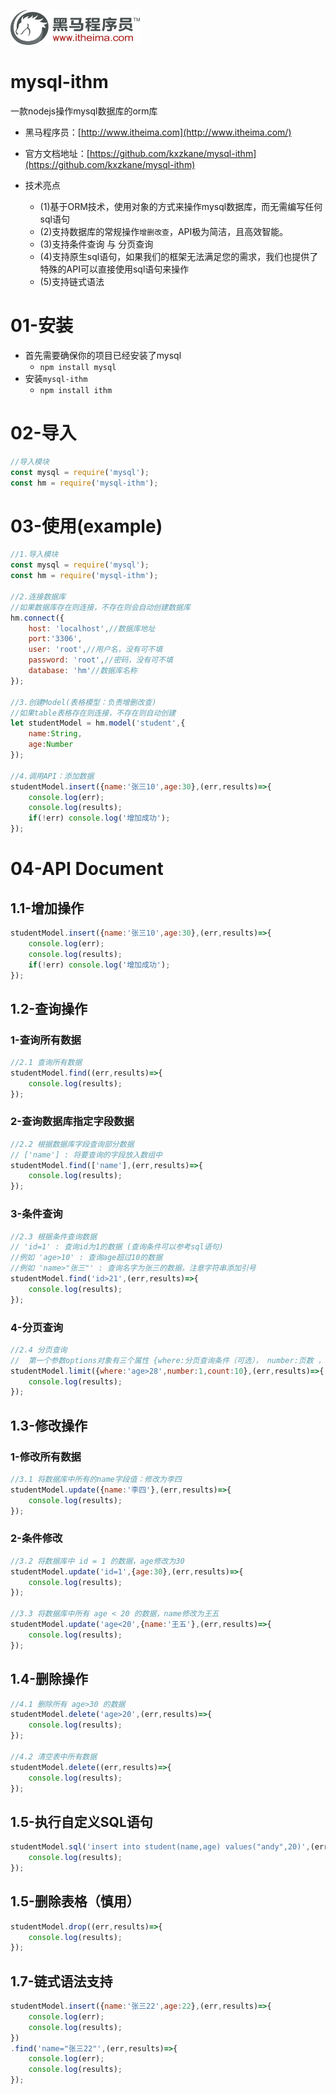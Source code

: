 ![](README.assets/logo.png)

# mysql-ithm

一款nodejs操作mysql数据库的orm库

* 黑马程序员：[http://www.itheima.com](http://www.itheima.com/)
* 官方文档地址：[https://github.com/kxzkane/mysql-ithm](https://github.com/kxzkane/mysql-ithm)

* 技术亮点
  * (1)基于ORM技术，使用对象的方式来操作mysql数据库，而无需编写任何sql语句
  * (2)支持数据库的常规操作`增删改查`，API极为简洁，且高效智能。
  * (3)支持条件查询 与 分页查询
  * (4)支持原生sql语句，如果我们的框架无法满足您的需求，我们也提供了特殊的API可以直接使用sql语句来操作
  * (5)支持链式语法

# 01-安装

* 首先需要确保你的项目已经安装了mysql
  * `npm install mysql`
* 安装`mysql-ithm`
  * `npm install ithm`



# 02-导入

```javascript
//导入模块
const mysql = require('mysql');
const hm = require('mysql-ithm');
```



# 03-使用(example)

```javascript
//1.导入模块
const mysql = require('mysql');
const hm = require('mysql-ithm');

//2.连接数据库
//如果数据库存在则连接，不存在则会自动创建数据库
hm.connect({
    host: 'localhost',//数据库地址
    port:'3306',
    user: 'root',//用户名，没有可不填
    password: 'root',//密码，没有可不填
    database: 'hm'//数据库名称
});

//3.创建Model(表格模型：负责增删改查)
//如果table表格存在则连接，不存在则自动创建
let studentModel = hm.model('student',{
    name:String,
    age:Number
});

//4.调用API：添加数据
studentModel.insert({name:'张三10',age:30},(err,results)=>{
    console.log(err);
    console.log(results);
    if(!err) console.log('增加成功');
});
```



# 04-API Document

## 1.1-增加操作



```javascript
studentModel.insert({name:'张三10',age:30},(err,results)=>{
    console.log(err);
    console.log(results);
    if(!err) console.log('增加成功');
});
```



##  1.2-查询操作

### 1-查询所有数据

```javascript
//2.1 查询所有数据
studentModel.find((err,results)=>{
    console.log(results);
});
```

### 2-查询数据库指定字段数据

```javascript
//2.2 根据数据库字段查询部分数据
// ['name'] : 将要查询的字段放入数组中
studentModel.find(['name'],(err,results)=>{
    console.log(results);
});
```

### 3-条件查询

```javascript
//2.3 根据条件查询数据
// 'id=1' : 查询id为1的数据 (查询条件可以参考sql语句)
//例如 'age>10' : 查询age超过10的数据 
//例如 'name>"张三"' : 查询名字为张三的数据，注意字符串添加引号
studentModel.find('id>21',(err,results)=>{
    console.log(results);
});
```

### 4-分页查询

```javascript
//2.4 分页查询
//  第一个参数options对象有三个属性 {where:分页查询条件（可选）， number:页数 ， count：每页数量}
studentModel.limit({where:'age>28',number:1,count:10},(err,results)=>{
    console.log(results);
});
```

## 1.3-修改操作

### 1-修改所有数据

```javascript
//3.1 将数据库中所有的name字段值：修改为李四
studentModel.update({name:'李四'},(err,results)=>{
    console.log(results);
});
```

### 2-条件修改

```javascript
//3.2 将数据库中 id = 1 的数据，age修改为30
studentModel.update('id=1',{age:30},(err,results)=>{
    console.log(results);
});

//3.3 将数据库中所有 age < 20 的数据，name修改为王五
studentModel.update('age<20',{name:'王五'},(err,results)=>{
    console.log(results);
});
```



## 1.4-删除操作

```javascript
//4.1 删除所有 age>30 的数据
studentModel.delete('age>20',(err,results)=>{
    console.log(results);
});

//4.2 清空表中所有数据
studentModel.delete((err,results)=>{
    console.log(results);
});
```



## 1.5-执行自定义SQL语句

```javascript
studentModel.sql('insert into student(name,age) values("andy",20)',(err,results)=>{
    console.log(results);
});
```



## 1.5-删除表格（慎用）

```javascript
studentModel.drop((err,results)=>{
    console.log(results);
});
```



## 1.7-链式语法支持

```javascript
studentModel.insert({name:'张三22',age:22},(err,results)=>{
    console.log(err);
    console.log(results);
})
.find('name="张三22"',(err,results)=>{
    console.log(err);
    console.log(results);
});
```

